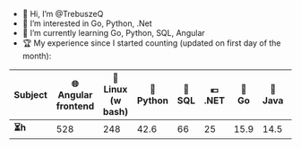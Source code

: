 - 👋 Hi, I’m @TrebuszeQ
- 👀 I’m interested in Go, Python, .Net
- 🌱 I’m currently learning Go, Python, SQL, Angular
- 🏆 My experience since I started counting (updated on first day of the month):

<table class="darkTable">
<thead>
  <tr>
    <th>Subject</th>
    <th>🌐 Angular frontend</th>
    <th>🐧 Linux (w bash)</th>
    <th>🐍 Python</th>
    <th>📓 SQL</th>
    <th>💶 .NET</th>
    <th>🐹 Go</th>
    <th>🌋 Java</th>
    <th>🐳 Docker</th>
  </tr>
</thead>
<tbody>
  <tr>
    <td><strong>⏳h </strong></td>
    <td>528</td>
    <td>248</td>
    <td>42.6</td>
    <td>66</td>
    <td>25</td>
    <td>15.9 </td>
    <td>14.5</td>
    <td>12.6</td>
  </tr>
</tbody>
</table>
  
<!---
TrebuszeQ/TrebuszeQ is a ✨ special ✨ repository because its `README.md` (this file) appears on your GitHub profile.
You can click the Preview link to take a look at your changes.
- 💞️ I’m looking to collaborate on ...
- 📫 How to reach me ...
--->
